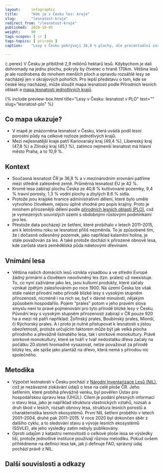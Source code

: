 ```yaml
---
layout:     infographic
title:      "Kde je v Česku les: kraje"
slug:       "lesnatost-kraje"
redirect_from: "/lesnatost-kraje"
published:  2020-10-05
weight:     90
tags-scopes: [ cr ]
tags-topics: [ priroda ]
caption:    "Lesy v Česku pokrývají 36,8 % plochy, ale procentuální zastoupení lesů v jednotlivých krajích se liší. Z krajů (mimo Prahu) má nejnižší lesnatost Jihomoravský kraj (29,7 %) a nejvyšší Karlovarský kraj (49,4 %)."

---
```

{:.perex}
V Česku je přibližně 2,9 miliónů hektarů lesů. Kdybychom je dali dohromady na jednu plochu, pokryly by čtverec o hraně 170km. Většina lesů je ale rozdrobena do mnohem menších ploch a opravdu rozsáhlé lesy se nacházejí jen v okrajových pohořích. Pro lepší představu o tom, kde se české lesy nacházejí, může sloužit mapa lesnatosti podle Přírodních lesních oblastí a [mapa lesnatosti jednotlivých krajů](/lesnatost-kraje). 

{% include preview-box.html
    title="Lesy v Česku: lesnatost v PLO"
    text=""
    slug="lesnatost-plo"
%}

## Co mapa ukazuje?
- V mapě je znázorněna lesnatost v Česku, která uvádá podíl lesní porostní půdy na celkové rozloze jednotlivých krajů.
- Mezi nejlesnatější kraje patří Karlovarský kraj (49,4 %), Libereský kraj (47,8 %) a Zlínský kraj (45,1 %), zatímco nejmenší lesnatost má hlavní město Praha, a to 10,9 %. 


## Kontext
- Současná lesnatost ČR je 36,8 % a v mezinárodním srovnání patříme mezi středně zalesněné země. Průměrná lesnatost EU je 42 %.
- Kromě lesa zabírají plochu Česka ze 40,8 % kultivované pozemky, 9,4 % travní porosty, 1,3 % vodní plochy a zbylých 8.6 % sídla. 
- Protože jsou krajské hranice administrativní dělení, které bylo uměle vytvořeno člověkem, nejsou úplně vhodné pro popis krajiny. Proto je mnohem přirozenější dělení podle [přírodních lesních oblastí (PLO)](http://www.uhul.cz/nase-cinnost/oblastni-plany-rozvoje-lesu/prirodni-lesni-oblasti-plo), což je vymezených souvislých území s obdobnými růstovými podmínkami pro les.  
- Přestože data pocházejí ze šetření, které probíhalo v letech 2011–2015, ani k letošnímu roku se lesnatost přiliš nezměnila. To je způsobené tím, že i dočasně odlesněný pozemek, jako například kalamitní holina, je stále považován za les. A také protože dochází k přirozené obnově lesa, kde zarůstá stará zemědělská půda náletovými dřevinami.

## Vnímání lesa
- Většina našich domácích lesů vznikla výsadbou a ve střední Evropě žádný primární a člověkem neovlivněný les (tzn. prales) už neexistuje. To, co nyní zažíváme jako les, jsou kulturní produkty, které začaly vznikat zpětým zalesňováním po roce 1900. Na území Česka lze však stále nalézt přírodní nebo přírodě blízké lesy s vysokým stupněm přirozenosti, nicméně i na nich se, byť v dávné minulosti, nějakým způsobem hospodařilo. Pojem "prales" potom v jeho pravém slova smyslu není to pravé pojmenování pro tyto přírodě blízké lesy v Česku. Původní lesy s vysokým stupněm přirozenosti zabírají v ČR pouze 920 ha a mezi ně patří například: Žofínský prales, Boubínský prales, Mionší, či Rýchorský prales. A i proto je nutné přistupovat k lesnatosti s jistou obezřetností, protože určujícím faktorem může být jak velká plocha přírodního a převážně listnatého lesa, tak i smrkové monokultury. Právě smrkové monokultury, které se tváří v tvář nedostatku dřeva začaly na počátku 20.století hromadně vysazovat, nelze považovat za přírodě blízký les, ale spíše jako plantáž na dřevo, která nemá s přírodou nic společného.

## Metodika
- Výpočet lestnatosti v Česku pochází z [Národní Inventarizace Lesů (NIL)](http://www.uhul.cz/kdo-jsme/aktuality/938-publikace-narodni-inventarizace-lesu-v-ceske-republice-vysledky-druheho-cyklu-2011-2015), což je nezávazné získávání údajů o lese na celé ploše ČR. Jeho šetřením, které probíhá převážně venku, byl pověřen Ústav pro hospodářskou úpravu lesa (ÚHÚL). Cílem je podání přesných informací o stavu lesa, jako je například struktura vlastnických vztahů, rozsah a druh škod v lesích, rozsah obnovy lesa, struktura lesních porostů a charakteristika lesních ekosystémů. První NIL šetření proběhlo v letech 2001–2004, druhé pak 2011–2015. V roce 2020 byl dokončen sběr z dalšího cyklu, a to sledování stavu a vývoje lesních ekosystémů (SSVLE), ale jeho výsledky zatím nebyly publikovány.
- Oproti údajům z katastru nemovitostí o celkové ploše lesa se výsledky liší, protože jednotlivé instituce používají různou metodiku. Pokud ovšem přihlédneme na definici lesa tak, jak ji definuje FAO, správný údaj pochází právě z NIL.


## Další souvislosti a odkazy
